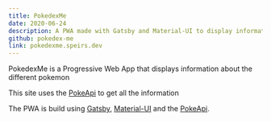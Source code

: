 ```yaml
---
title: PokedexMe
date: 2020-06-24
description: A PWA made with Gatsby and Material-UI to display information about Pokemon
github: pokedex-me
link: pokedexme.speirs.dev
---
```

PokedexMe is a Progressive Web App that displays information about the different pokemon

This site uses the [PokeApi](https://pokeapi.co/) to get all the information

The PWA is build using [Gatsby](https://www.gatsbyjs.org/), [Material-UI](https://material-ui.com) and the [PokeApi](https://pokeapi.co/).
